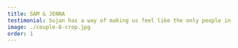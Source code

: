 ```yaml
---
title: SAM & JENNA
testimonial: Sujan has a way of making us feel like the only people in the room. The photos she delivered were beyond our expectations, capturing the joy, love, and beauty of our special day in a way that we will treasure forever.
image: ./couple-8-crop.jpg
order: 1
---
```

